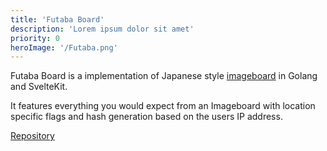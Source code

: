 ```yaml
---
title: 'Futaba Board'
description: 'Lorem ipsum dolor sit amet'
priority: 0
heroImage: '/Futaba.png'
---
```


Futaba Board is a implementation of Japanese style [imageboard](https://en.wikipedia.org/wiki/Futaba_Channel) in Golang and SvelteKit.

It features everything you would expect from an Imageboard with location specific flags and 
hash generation based on the users IP address.

[Repository](https://github.com/kelo221/FutabaBoard) 